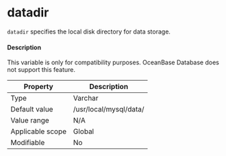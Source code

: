 # datadir

`datadir` specifies the local disk directory for data storage.

<main id="notice" type='explain'>
    <h4>Description</h4>
    <p>This variable is only for compatibility purposes. OceanBase Database does not support this feature. </p>
  </main>

| **Property** | **Description** |
|--------|------------------------|
| Type | Varchar |
| Default value | /usr/local/mysql/data/ |
| Value range | N/A |
| Applicable scope | Global |
| Modifiable | No |
